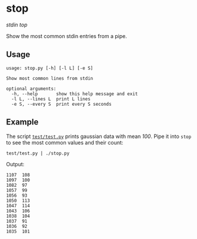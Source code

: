 # stop

*stdin top*

Show the most common stdin entries from a pipe.

## Usage

    usage: stop.py [-h] [-l L] [-e S]

    Show most common lines from stdin

    optional arguments:
      -h, --help       show this help message and exit
      -l L, --lines L  print L lines
      -e S, --every S  print every S seconds

## Example

The script [`test/test.py`](test/test.py) prints gaussian data with mean *100*. Pipe it into `stop` to see the most common values and their count:

    test/test.py | ./stop.py

Output:

    1107  108
    1097  100
    1082  97
    1057  99
    1056  93
    1050  113
    1047  114
    1043  106
    1038  104
    1037  91
    1036  92
    1035  101

